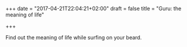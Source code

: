 +++
date = "2017-04-21T22:04:21+02:00"
draft = false
title = "Guru: the meaning of life"

+++

Find out the meaning of life while surfing on your beard.

